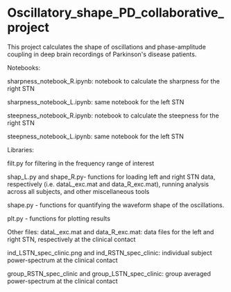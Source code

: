 # Oscillatory_shape_PD_collaborative_project

This project calculates the shape of oscillations and phase-amplitude coupling in deep brain recordings of Parkinson's disease patients. 

Notebooks: 

sharpness_notebook_R.ipynb: notebook to calculate the sharpness for the right STN

sharpness_notebook_L.ipynb: same notebook for the left STN

steepness_notebook_R.ipynb: notebook to calculate the steepness for the right STN

steepness_notebook_L.ipynb: same notebook for the left STN



Libraries: 

filt.py for filtering in the frequency range of interest

shap_L.py and shape_R.py- functions for loading left and right STN data, respectively (i.e. dataL_exc.mat and data_R_exc.mat), running analysis across all subjects, and other miscellaneous tools

shape.py - functions for quantifying the waveform shape of the oscillations. 

plt.py - functions for plotting results

Other files: 
dataL_exc.mat and data_R_exc.mat: data files for the left and right STN, respectively at the clinical contact

ind_LSTN_spec_clinic.png and ind_RSTN_spec_clinic: individual subject power-spectrum at the clinical contact

group_RSTN_spec_clinic and group_LSTN_spec_clinic: group averaged power-spectrum at the clinical contact

